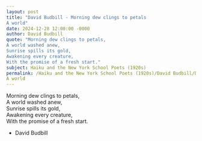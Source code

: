 ```yaml
---
layout: post
title: "David Budbill - Morning dew clings to petals  
A world"
date: 2024-12-28 12:00:00 -0000
author: David Budbill
quote: "Morning dew clings to petals,  
A world washed anew,  
Sunrise spills its gold,  
Awakening every creature,  
With the promise of a fresh start."
subject: Haiku and the New York School Poets (1920s)
permalink: /Haiku and the New York School Poets (1920s)/David Budbill/David Budbill - Morning dew clings to petals  
A world
---
```


Morning dew clings to petals,  
A world washed anew,  
Sunrise spills its gold,  
Awakening every creature,  
With the promise of a fresh start.

- David Budbill
